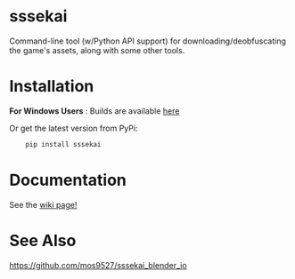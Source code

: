 # sssekai
Command-line tool (w/Python API support) for downloading/deobfuscating the game's assets, along with some other tools.

# Installation
**For Windows Users** : Builds are available [here](https://github.com/mos9527/sssekai/releases)

Or get the latest version from PyPi:
```bash
    pip install sssekai
```

# Documentation
See the [wiki page!](https://github.com/mos9527/sssekai/wiki)

# See Also
https://github.com/mos9527/sssekai_blender_io